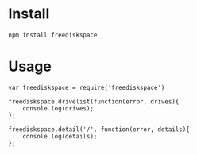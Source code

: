 # Install

    npm install freediskspace

# Usage

    var freediskspace = require('freediskspace')

    freediskspace.drivelist(function(error, drives){
        console.log(drives);
    };

    freediskspace.detail('/', function(error, details){
        console.log(details);
    };